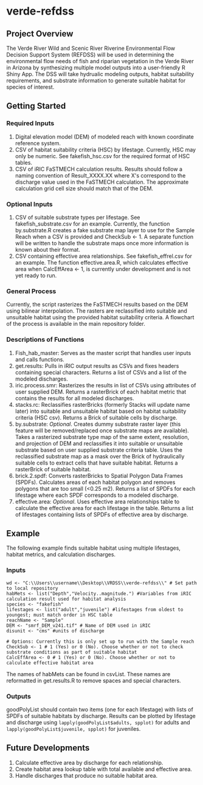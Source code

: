 # verde-refdss
## Project Overview
The Verde River Wild and Scenic River Riverine Environmental Flow Decision Support System (REFDSS) will be used in determining the environmental flow needs of fish and riparian vegetation in the Verde River in Arizona by synthesizing multiple model outputs into a user-friendly R Shiny App. The DSS will take hydrualic modeling outputs, habitat suitability requirements, and substrate information to generate suitable habitat for species of interest.

## Getting Started
### Required Inputs
1. Digital elevation model (DEM) of modeled reach with known coordinate reference system.
2. CSV of habitat suitability criteria (HSC) by lifestage. Currently, HSC may only be numeric. See fakefish_hsc.csv for the required format of HSC tables.
3. CSV of iRIC FaSTMECH calculation results. Results should follow a naming convention of Result_XXXX.XX where X's correspond to the discharge value used in the FaSTMECH calculation. The approximate calculation grid cell size should match that of the DEM.

### Optional Inputs
1. CSV of suitable substrate types per lifestage. See fakefish_substrate.csv for an example. Currently, the function by.substrate.R creates a fake substrate map layer to use for the Sample Reach when a CSV is provided and CheckSub <- 1. A separate function will be written to handle the substrate maps once more information is known about their format.
2. CSV containing effective area relationships. See fakefish_effrel.csv for an example. The function effective.area.R, which calculates effective area when CalcEffArea <- 1, is currently under development and is not yet ready to run.

### General Process
Currently, the script rasterizes the FaSTMECH results based on the DEM using bilinear interpolation. The rasters are reclassified into suitable and unsuitable habitat using the provided habitat suitability criteria. A flowchart of the process is available in the main repository folder.

### Descriptions of Functions
1. Fish_hab_master: Serves as the master script that handles user inputs and calls functions. 
2. get.results: Pulls in iRIC output results as CSVs and fixes headers containing special characters. Returns a list of CSVs and a list of the modeled discharges.
3. iric.process.smr: Rasterizes the results in list of CSVs using attributes of user supplied DEM. Returns a rasterBrick of each habitat metric that contains the results for all modeled discharges.
4. stacks.rc: Reclassifies rasterBricks (formerly Stacks will update name later) into suitable and unsuitable habitat based on habitat suitability criteria (HSC csv). Returns a Brick of suitable cells by discharge.
5. by.substrate: *Optional*. Creates dummy substrate raster layer (this feature will be removed/replaced once substrate maps are available). Takes a rasterized substrate type map of the same extent, resolution, and projection of DEM and reclassifies it into suitable or unsuitable substrate based on user supplied substrate criteria table. Uses the reclassified substrate map as a mask over the Brick of hydraulically suitable cells to extract cells that have suitable habitat. Returns a rasterBrick of suitable habitat.
6. brick.2.spdf: Converts rasterBricks to Spatial Polygon Data Frames (SPDFs). Calculates areas of each habitat polygon and removes polygons that are too small (<0.25 m2). Returns a list of SPDFs for each lifestage where each SPDF corresponds to a modeled discharge.
7. effective.area: *Optional*. Uses effective area relationships table to calculate the effective area for each lifestage in the table. Returns a list of lifestages containing lists of SPDFs of effective area by discharge.


## Example
The following example finds suitable habitat using multiple lifestages, habitat metrics, and calculation discharges.

### Inputs
``` # Set Inputs
wd <- "C:\\Users\\username\\Desktop\\VRDSS\\verde-refdss\\" # Set path to local repository
habMets <- list("Depth","Velocity..magnitude.") #Variables from iRIC calculation result used for habitat analysis
species <- "fakefish"
lifestages <- list("adult","juvenile") #lifestages from oldest to youngest; must match order in HSC table
reachName <- "Sample" 
DEM <- "smrf_DEM_v241.tif" # Name of DEM used in iRIC
disunit <- "cms" #units of discharge

# Options: Currently this is only set up to run with the Sample reach
CheckSub <- 1 # 1 (Yes) or 0 (No). Choose whether or not to check substrate conditions as part of suitable habitat
CalcEffArea <- 0 # 1 (Yes) or 0 (No). Choose whether or not to calculate effective habitat area
```
The names of habMets can be found in csvList. These names are reformatted in get.results.R to remove spaces and special characters.

### Outputs
goodPolyList should contain two items (one for each lifestage) with lists of SPDFs of suitable habitats by discharge. Results can be plotted by lifestage and discharge using ```lapply(goodPolyList$adults, spplot)``` for adults and ```lapply(goodPolyList$juvenile, spplot)``` for juveniles.

## Future Developments
1. Calculate effective area by discharge for each relationship.
2. Create habitat area lookup table with total available and effective area.
3. Handle discharges that produce no suitable habitat area.
